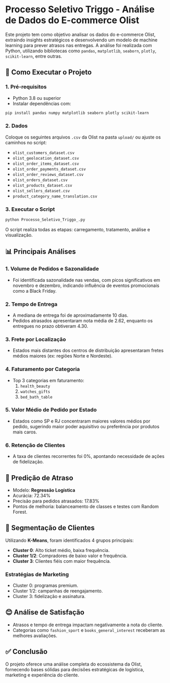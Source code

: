 
# Processo Seletivo Triggo - Análise de Dados do E-commerce Olist

Este projeto tem como objetivo analisar os dados do e-commerce Olist, extraindo insights estratégicos e desenvolvendo um modelo de machine learning para prever atrasos nas entregas. A análise foi realizada com Python, utilizando bibliotecas como `pandas`, `matplotlib`, `seaborn`, `plotly`, `scikit-learn`, entre outras.

## 🔧 Como Executar o Projeto

### 1. Pré-requisitos

- Python 3.8 ou superior
- Instalar dependências com:

```bash
pip install pandas numpy matplotlib seaborn plotly scikit-learn
```

### 2. Dados

Coloque os seguintes arquivos `.csv` da Olist na pasta `upload/` ou ajuste os caminhos no script:

- `olist_customers_dataset.csv`
- `olist_geolocation_dataset.csv`
- `olist_order_items_dataset.csv`
- `olist_order_payments_dataset.csv`
- `olist_order_reviews_dataset.csv`
- `olist_orders_dataset.csv`
- `olist_products_dataset.csv`
- `olist_sellers_dataset.csv`
- `product_category_name_translation.csv`

### 3. Executar o Script

```bash
python Processo_Seletivo_Triggo_.py
```

O script realiza todas as etapas: carregamento, tratamento, análise e visualização.

## 📊 Principais Análises

### 1. Volume de Pedidos e Sazonalidade

- Foi identificada sazonalidade nas vendas, com picos significativos em novembro e dezembro, indicando influência de eventos promocionais como a Black Friday.

### 2. Tempo de Entrega

- A mediana de entrega foi de aproximadamente 10 dias.
- Pedidos atrasados apresentaram nota média de 2.62, enquanto os entregues no prazo obtiveram 4.30.

### 3. Frete por Localização

- Estados mais distantes dos centros de distribuição apresentaram fretes médios maiores (ex: regiões Norte e Nordeste).

### 4. Faturamento por Categoria

- Top 3 categorias em faturamento:
  1. `health_beauty`
  2. `watches_gifts`
  3. `bed_bath_table`

### 5. Valor Médio de Pedido por Estado

- Estados como SP e RJ concentraram maiores valores médios por pedido, sugerindo maior poder aquisitivo ou preferência por produtos mais caros.

### 6. Retenção de Clientes

- A taxa de clientes recorrentes foi 0%, apontando necessidade de ações de fidelização.

## 🤖 Predição de Atraso

- Modelo: **Regressão Logística**
- Acurácia: 72.34%
- Precisão para pedidos atrasados: 17.83%
- Pontos de melhoria: balanceamento de classes e testes com Random Forest.

## 👥 Segmentação de Clientes

Utilizando **K-Means**, foram identificados 4 grupos principais:

- **Cluster 0**: Alto ticket médio, baixa frequência.
- **Cluster 1/2**: Compradores de baixo valor e frequência.
- **Cluster 3**: Clientes fiéis com maior frequência.

### Estratégias de Marketing

- Cluster 0: programas premium.
- Cluster 1/2: campanhas de reengajamento.
- Cluster 3: fidelização e assinatura.

## 😊 Análise de Satisfação

- Atrasos e tempo de entrega impactam negativamente a nota do cliente.
- Categorias como `fashion_sport` e `books_general_interest` receberam as melhores avaliações.

## ✅ Conclusão

O projeto oferece uma análise completa do ecossistema da Olist, fornecendo bases sólidas para decisões estratégicas de logística, marketing e experiência do cliente.

